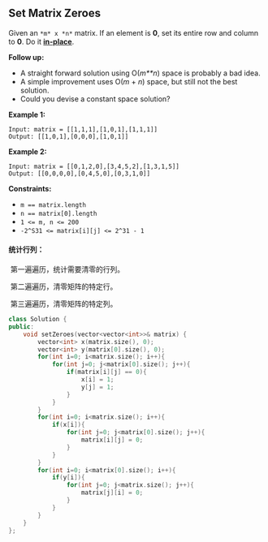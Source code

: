 ## Set Matrix Zeroes

Given an `*m* x *n*` matrix. If an element is **0**, set its entire row and column to **0**. Do it [**in-place**](https://en.wikipedia.org/wiki/In-place_algorithm).

**Follow up:**

- A straight forward solution using O(*m**n*) space is probably a bad idea.
- A simple improvement uses O(*m* + *n*) space, but still not the best solution.
- Could you devise a constant space solution?

**Example 1:**

```
Input: matrix = [[1,1,1],[1,0,1],[1,1,1]]
Output: [[1,0,1],[0,0,0],[1,0,1]]
```

**Example 2:**

```
Input: matrix = [[0,1,2,0],[3,4,5,2],[1,3,1,5]]
Output: [[0,0,0,0],[0,4,5,0],[0,3,1,0]]
```

**Constraints:**

- `m == matrix.length`
- `n == matrix[0].length`
- `1 <= m, n <= 200`
- `-2^S31 <= matrix[i][j] <= 2^31 - 1`

#### 统计行列：

​			第一遍遍历，统计需要清零的行列。

​			第二遍遍历，清零矩阵的特定行。

​			第三遍遍历，清零矩阵的特定列。

```c++
class Solution {
public:
    void setZeroes(vector<vector<int>>& matrix) {
        vector<int> x(matrix.size(), 0);
        vector<int> y(matrix[0].size(), 0);
        for(int i=0; i<matrix.size(); i++){
            for(int j=0; j<matrix[0].size(); j++){
                if(matrix[i][j] == 0){
                    x[i] = 1;
                    y[j] = 1;
                }
            }
        }
        for(int i=0; i<matrix.size(); i++){
            if(x[i]){
                for(int j=0; j<matrix[0].size(); j++){
                    matrix[i][j] = 0;
                }                
            }
        }
        for(int i=0; i<matrix[0].size(); i++){
            if(y[i]){
                for(int j=0; j<matrix.size(); j++){
                    matrix[j][i] = 0;
                }                
            }
        }
    }
};
```

